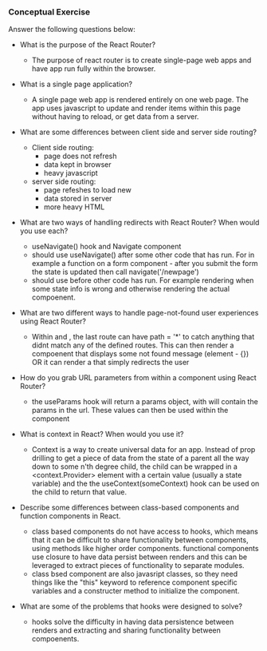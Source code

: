 ### Conceptual Exercise

Answer the following questions below:

- What is the purpose of the React Router?
  - The purpose of react router is to create single-page web apps and have app run fully within the browser.

- What is a single page application?
  - A single page web app is rendered entirely on one web page. The app uses javascript to update and render items within this page without having to reload, or get data from a server. 

- What are some differences between client side and server side routing?
  - Client side routing: 
      - page does not refresh
      -  data kept in browser
      -  heavy javascript
  - server side routing:
      - page refeshes to load new
      - data stored in server
      - more heavy HTML

- What are two ways of handling redirects with React Router? When would you use each?
  - useNavigate() hook and Navigate component
  - should use useNavigate() after some other code that has run. For in example a function on a form component - after you submit the form the state is updated then call navigate('/newpage')
  - should use <Navigate/> before other code has run. For example rendering <Navigate to="/home"/> when some state info is wrong and otherwise rendering the actual compoenent. 

- What are two different ways to handle page-not-found user experiences using React Router? 
  - Within <BrowserRouter> and <Routes>, the last route can have path = '*' to catch anything that didnt match any of the defined routes. This can then render a compoenent that displays some not found message (element - {<NotFound/>}) OR it can render a <Navigate/> that simply redirects the user

- How do you grab URL parameters from within a component using React Router?
  - the useParams hook will return a params object, with will contain the params in the url. These values can then be used within the component

- What is context in React? When would you use it?
  - Context is a way to create universal data for an app. Instead of prop drilling to get a piece of data from the state of a parent all the way down to some n'th degree child, the child can be wrapped in a <context.Provider> element with a certain value (usually a state variable) and the the useContext(someContext) hook can be used on the child to return that value.

- Describe some differences between class-based components and function
  components in React.
  - class based components do not have access to hooks, which means that it can be difficult to share functionality between components, using methods like higher order components. functional components use closure to have data persist between renders and this can be leveraged to extract pieces of functionality to separate modules. 
  - class bsed component are also javasript classes, so they need things like the "this" keyword to reference component specific variables and a constructer method to initialize the component. 

- What are some of the problems that hooks were designed to solve?
  - hooks solve the difficulty in having data persistence between renders and extracting and sharing functionality between compoenents.